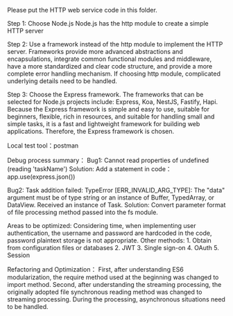 Please put the HTTP web service code in this folder.

Step 1: Choose Node.js
Node.js has the http module to create a simple HTTP server 

Step 2: Use a framework instead of the http module to implement the HTTP server.
Frameworks provide more advanced abstractions and encapsulations, integrate common functional modules and middleware, have a more standardized and clear code structure, and provide a more complete error handling mechanism.
If choosing http module, complicated underlying details need to be handled. 

Step 3: Choose the Express framework.
The frameworks that can be selected for Node.js projects include: Express, Koa, NestJS, Fastify, Hapi.
Because the Express framework is simple and easy to use, suitable for beginners, flexible, rich in resources, and suitable for handling small and simple tasks, it is a fast and lightweight framework for building web applications. Therefore, the Express framework is chosen. 

Local test tool：postman

Debug process summary：
Bug1:
Cannot read properties of undefined (reading 'taskName')
Solution:
Add a statement in code：app.use(express.json())

Bug2:
Task addition failed: TypeError [ERR_INVALID_ARG_TYPE]: The "data" argument must be of type string or an instance of Buffer, TypedArray, or DataView. Received an instance of Task.
Solution:
Convert parameter format of file processing method passed into the fs module. 

Areas to be optimized:
Considering time, when implementing user authentication, the username and password are hardcoded in the code, password plaintext storage is not appropriate.
Other methods: 1. Obtain from configuration files or databases 2. JWT 3. Single sign-on 4. OAuth 5. Session 

Refactoring and Optimization：
First, after understanding ES6 modularization, the require method used at the beginning was changed to import method. 
Second, after understanding the streaming processing, the originally adopted file synchronous reading method was changed to streaming processing. During the processing, asynchronous situations need to be handled.  